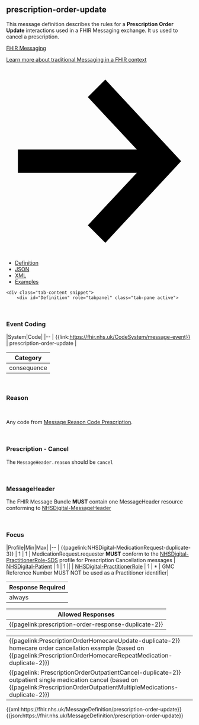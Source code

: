 ## prescription-order-update


This message definition describes the rules for a **Prescription Order Update** interactions used in a FHIR Messaging exchange. It us used to cancel a prescription.

<div class="nhsd-t-col-xs-12 nhsd-t-col-s-8">
    <div class="nhsd-o-card-list">
        <div class="nhsd-t-grid nhsd-!t-no-gutters">
            <div class="nhsd-t-row nhsd-o-card-list__items ">
                <div class="nhsd-t-col-12 nhsd-!t-no-gutters">
                    <article class="nhsd-m-card">
                        <a href="https://simplifier.net/guide/NHSDigital/Home/Build/FHIRMessaging-duplicate-3.guide.md" class="nhsd-a-box-link"
                            aria-label="Access the EPS prescription tracker">
                            <div class="nhsd-a-box nhsd-a-box--bg-dark-green">
                                <div class="nhsd-m-card__content_container">
                                    <div class="nhsd-m-card__content-box">
                                        <p class="nhsd-t-heading-s">FHIR Messaging</p>
                                        <p class="nhsd-t-body-s">Learn more about traditional Messaging in a FHIR context</p>
                                    </div>
                                    <div class="nhsd-m-card__button-box">
                                        <span
                                            class="nhsd-a-icon nhsd-a-icon--size-s nhsd-a-icon--col-white nhsd-a-arrow">
                                            <svg xmlns="http://www.w3.org/2000/svg" preserveAspectRatio="xMidYMid meet"
                                                aria-hidden="true" focusable="false" viewBox="0 0 16 16" width="100%"
                                                height="100%">
                                                <path d="M8.5,15L15,8L8.5,1L7,2.5L11.2,7H1v2h10.2L7,13.5L8.5,15z" />
                                            </svg>
                                        </span>
                                    </div>
                                </div>
                            </div>
                        </a>
                    </article>
                </div>
            </div>
        </div>
    </div>
</div>


<div class="nhsd-!t-margin-bottom-6">
    <ul class="nav nav-tabs" role="tablist">
        <li role="presentation"  class="active">
            <a href="#Definition" role="tab" data-toggle="tab">Definition</a>
        </li>
        <li role="presentation">
            <a href="#JSON" role="tab" data-toggle="tab">JSON</a>
        </li>
         <li role="presentation">
            <a href="#XML" role="tab" data-toggle="tab">XML</a>
        </li>
        <li role="presentation">
            <a href="#Examples" role="tab" data-toggle="tab">Examples</a>
        </li>
    </ul>
    
    <div class="tab-content snippet">
        <div id="Definition" role="tabpanel" class="tab-pane active">

<br>

### Event Coding 

|System|Code|
|--
| {{link:https://fhir.nhs.uk/CodeSystem/message-event}} | prescription-order-update |


|Category|
|--
| consequence |

<br>

### Reason

<br>

Any code from [Message Reason Code Prescription](https://simplifier.net/NHSDigital/message-reason-prescription). 

<br>


### Prescription - Cancel

The `MessageHeader.reason` should be `cancel`



<br>

### MessageHeader

The FHIR Message Bundle **MUST** contain one MessageHeader resource conforming to [NHSDigital-MessageHeader](https://simplifier.net/guide/nhsdigital/NHSDigital-MessageHeader)

<br>

### Focus

|Profile|Min|Max|
|--
| {{pagelink:NHSDigital-MedicationRequest-duplicate-3}}  | 1 | 1 | MedicationRequest.requester **MUST** conform to the [NHSDigital-PractitionerRole-SDS](https://simplifier.net/resolve?target=simplifier&fhirVersion=R4&scope=uk.nhsdigital.medicines.r4@2.6.0&canonical=https://fhir.nhs.uk/StructureDefinition/NHSDigital-PractitionerRole-SDS) profile for Prescription Cancellation messages
|  [NHSDigital-Patient](https://simplifier.net/guide/NHSDigital/Home/FHIRAssets/AllAssets/Profiles/NHSDigital-Patient) | 1 | 1 ||
|  [NHSDigital-PractitionerRole](https://simplifier.net/guide/NHSDigital/Home/FHIRAssets/AllAssets/Profiles/NHSDigital-PractitionerRole) | 1 | * | GMC Reference Number MUST NOT be used as a Practitioner identifier|


| Response Required | 
|--
| always |

| Allowed Responses | 
|--
| {{pagelink:prescription-order-response-duplicate-2}} |
</div>
<div id="Examples" role="tabpanel" class="tab-pane">
<table>
<tr><td>
{{pagelink:PrescriptionOrderHomecareUpdate-duplicate-2}} homecare order cancellation example (based on 
{{pagelink:PrescriptionOrderHomecareRepeatMedication-duplicate-2}})
</td></tr>
<tr><td>
{{pagelink: PrescriptionOrderOutpatientCancel-duplicate-2}} outpatient single medication cancel (based on 
{{pagelink:PrescriptionOrderOutpatientMultipleMedications-duplicate-2}})
</td></tr>
</table>
</div>
        <div id="XML" role="tabpanel" class="tab-pane">
  {{xml:https://fhir.nhs.uk/MessageDefinition/prescription-order-update}}
</div>
        <div id="JSON" role="tabpanel" class="tab-pane">
  {{json:https://fhir.nhs.uk/MessageDefinition/prescription-order-update}}
</div>
</div>
</div>